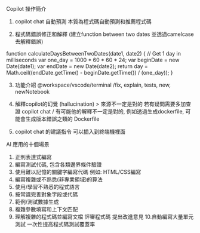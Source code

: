 Copilot 操作簡介

1. copilot chat 自動預測
本質為程式碼自動預測和推薦程式碼 

2. 程式碼錯誤修正和解釋 (建立function between two dates 並透過camelcase去解釋錯誤)

function calculateDaysBetweenTwoDates(date1, date2) {
    // Get 1 day in milliseconds
    var one_day = 1000 * 60 * 60 * 24;
    var beginDate = new Date(date1);
    var endDate = new Date(date2);
    return day = Math.ceil((endDate.getTime() - beginDate.getTime()) / (one_day));
}



3. 功能介紹 
@workspace/vscode/terminal
/fix, explain, tests, new, newNotebook  


4. 解釋copilot的幻覺 (hallucination) > 來源不一定是對的 若有疑問需要多加查證
copilot chat / 有可能他的解釋不一定是對的, 例如透過生成dockerfile, 可能會生成版本錯誤之類的 Dockerfile 


5. copilot chat 的建議指令 可以插入到終端機裡面



AI 應用的十個場景
1. 正則表達式編寫
2. 編寫測試代碼, 包含各類邊界條件驗證
3. 使用難以記憶的關鍵字編寫代碼 例如: HTML/CSS編寫
4. 編寫複雜或不熟悉(非專業領域)的算法
5. 使用/學習不熟悉的程式語言
6. 按常識完善對象字段或代碼
7. 範例/測試數據生成
8. 複雜參數填寫和上下文匹配
9. 理解複雜的程式碼並編寫文檔 評審程式碼 提出改進意見
10.自動編寫大量單元測試 一次性提高程式碼測試覆蓋率



























